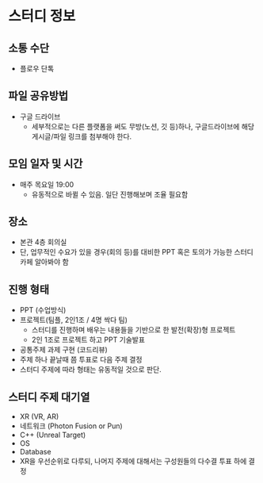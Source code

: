# 스터디 정보

## 소통 수단
- 플로우 단톡

## 파일 공유방법
- 구글 드라이브
  - 세부적으로는 다른 플랫폼을 써도 무방(노션, 깃 등)하나, 구글드라이브에 해당 게시글/파일 링크를 첨부해야 한다.

## 모임 일자 및 시간
- 매주 목요일 19:00
  - 유동적으로 바뀔 수 있음. 일단 진행해보며 조율 필요함

## 장소
- 본관 4층 회의실
- 단, 업무적인 수요가 있을 경우(회의 등)를 대비한 PPT 혹은 토의가 가능한 스터디카페 알아봐야 함

## 진행 형태
- PPT (수업방식)
- 프로젝트(팀플, 2인1조 / 4명 싹다 팀)
  - 스터디를 진행하며 배우는 내용들을 기반으로 한 발전(확장)형 프로젝트
  - 2인 1조로 프로젝트 하고 PPT 기술발표
- 공통주제 과제 구현 (코드리뷰)
- 주제 하나 끝날때 쯤 투표로 다음 주제 결정
- 스터디 주제에 따라 형태는 유동적일 것으로 판단.

## 스터디 주제 대기열
- XR (VR, AR)
- 네트워크 (Photon Fusion or Pun)
- C++ (Unreal Target)
- OS
- Database
- XR을 우선순위로 다루되, 나머지 주제에 대해서는 구성원들의 다수결 투표 하에 결정
